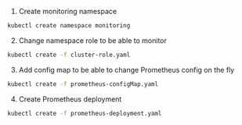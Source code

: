 1) Create monitoring namespace
```bash
kubectl create namespace monitoring
```
2) Change namespace role to be able to monitor 
```bash
kubectl create -f cluster-role.yaml
```
3) Add config map to be able to change Prometheus config on the fly
```bash
kubectl create -f prometheus-configMap.yaml
```
4) Create Prometheus deployment
```bash
kubectl create -f prometheus-deployment.yaml
```